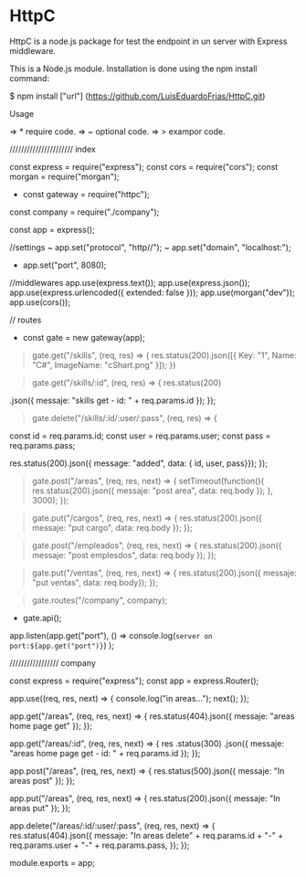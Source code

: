 # HttpC
HttpC is a node.js package for test the endpoint in un server with Express middleware.

This is a Node.js module. Installation is done using the npm install command:

$ npm install ["url"] (https://github.com/LuisEduardoFrias/HttpC.git)

Usage

=> * require code.
=> ~ optional code.
=> > exampor code.

////////////////////// index 

const express = require("express");
const cors = require("cors");
const morgan = require("morgan");

* const gateway = require("httpc");

const company = require("./company");

const app = express();

//settings
~ app.set("protocol", "http//");
~ app.set("domain", "localhost:");
* app.set("port", 8080);

//middlewares
app.use(express.text());
app.use(express.json());
app.use(express.urlencoded({ extended: false }));
app.use(morgan("dev"));
app.use(cors());

// routes

* const gate = new gateway(app);

> gate.get("/skills", (req, res) => {
  res.status(200).json([{ Key: "1", Name: "C#", ImageName: "cShart.png" }]);
})

> gate.get("/skills/:id", (req, res) => {
  res.status(200)
  
  .json({ messaje: "skills get - id: " + req.params.id });
});

> gate.delete("/skills/:id/:user/:pass", (req, res) => {
  
  const id = req.params.id;
  const user = req.params.user;
  const pass = req.params.pass;
  
  res.status(200).json({ message: "added", data: { id, user, pass}});
});


> gate.post("/areas", (req, res, next) => {
  setTimeout(function(){
    res.status(200).json({ messaje: "post area", data: req.body });
  }, 3000);
});

> gate.put("/cargos", (req, res, next) => {
  res.status(200).json({ messaje: "put cargo", data: req.body });
});

> gate.post("/empleados", (req, res, next) => {
  res.status(200).json({ messaje: "post emplesdos", data: req.body });
});

> gate.put("/ventas", (req, res, next) => {
  res.status(200).json({ messaje: "put ventas", data: req.body});
});

> gate.routes("/company", company);

* gate.api();

app.listen(app.get("port"), () =>
  console.log(`server on port:${app.get("port")}`)
);

/////////////////   company

const express = require("express");
const app = express.Router();

app.use((req, res, next) => {
  console.log("in areas...");
  next();
});

app.get("/areas", (req, res, next) => {
  res.status(404).json({ messaje: "areas home page get" });
});

app.get("/areas/:id", (req, res, next) => {
  res
    .status(300)
    .json({ messaje: "areas home page get - id: " + req.params.id });
});

app.post("/areas", (req, res, next) => {
  res.status(500).json({ messaje: "In areas post" });
});

app.put("/areas", (req, res, next) => {
  res.status(200).json({ messaje: "In areas put" });
});

app.delete("/areas/:id/:user/:pass", (req, res, next) => {
  res.status(404).json({
    messaje:
      "In areas delete" +
      req.params.id +
      "-" +
      req.params.user +
      "-" +
      req.params.pass,
  });
});

module.exports = app;
